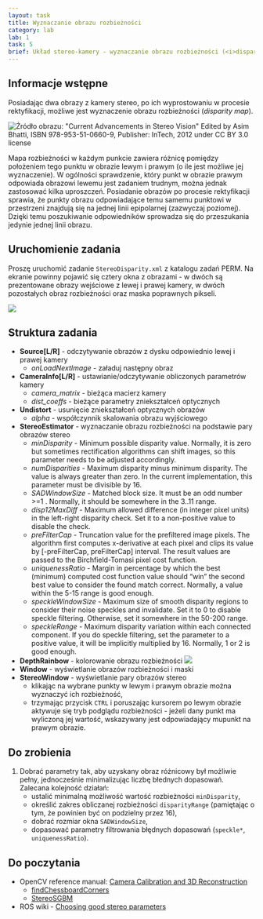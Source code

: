 ```yaml
---
layout: task
title: Wyznaczanie obrazu rozbieżności
category: lab
lab: 1
task: 5
brief: Układ stereo-kamery - wyznaczanie obrazu rozbieżności (<i>disparity map</i>) dla układu stereo
---
```


## Informacje wstępne

Posiadając dwa obrazy z kamery stereo, po ich wyprostowaniu w procesie rektyfikacji, możliwe jest wyznaczenie obrazu rozbieżności (_disparity map_).

![Źródło obrazu: "Current Advancements in Stereo Vision" Edited by Asim Bhatti, ISBN 978-953-51-0660-9, Publisher: InTech, 2012 under CC BY 3.0 license]({{site.baseurl}}/public/l1/stereo-geom.jpg)

Mapa rozbieżności w każdym punkcie zawiera różnicę pomiędzy położeniem tego punktu w obrazie lewym i prawym (o ile jest możliwe jej wyznaczenie).
W ogólności sprawdzenie, który punkt w obrazie prawym odpowiada obrazowi lewemu jest zadaniem trudnym, można jednak zastosować kilka uproszczeń.
Posiadanie obrazów po procesie rektyfikacji sprawia, że punkty obrazu odpowiadające temu samemu punktowi w przestrzeni znajdują się na jednej linii
epipolarnej (zazwyczaj poziomej). Dzięki temu poszukiwanie odpowiedników sprowadza się do przeszukania jedynie jednej linii obrazu.

## Uruchomienie zadania

Proszę uruchomić zadanie `StereoDisparity.xml` z katalogu zadań PERM. Na ekranie powinny pojawić się cztery okna z obrazami - 
w dwóch są prezentowane obrazy wejściowe z lewej i prawej kamery, w dwóch pozostałych obraz rozbieżności oraz maska poprawnych pikseli.

![]({{site.baseurl}}/public/l1/stereo.png)

## Struktura zadania

   * **Source[L/R]** - odczytywanie obrazów z dysku odpowiednio lewej i prawej kamery
      * *onLoadNextImage* - załaduj następny obraz
   * **CameraInfo[L/R]** - ustawianie/odczytywanie obliczonych parametrów kamery
      * *camera_matrix* - bieżąca macierz kamery
      * *dist_coeffs* - bieżące parametry zniekształceń optycznych
   * **Undistort** - usunięcie zniekształceń optycznych obrazów
      * *alpha* - współczynnik skalowania obrazu wyjściowego
   * **StereoEstimator** - wyznaczanie obrazu rozbieżności na podstawie pary obrazów stereo
      * *minDisparity* - Minimum possible disparity value. Normally, it is zero but sometimes rectification algorithms can shift images, so this parameter needs to be adjusted accordingly.
      * *numDisparities* - Maximum disparity minus minimum disparity. The value is always greater than zero. In the current implementation, this parameter must be divisible by 16.
      * *SADWindowSize* - Matched block size. It must be an odd number >=1 . Normally, it should be somewhere in the 3..11 range.
      * *disp12MaxDiff* - Maximum allowed difference (in integer pixel units) in the left-right disparity check. Set it to a non-positive value to disable the check.
      * *preFilterCap* - Truncation value for the prefiltered image pixels. The algorithm first computes x-derivative at each pixel and clips its value by [-preFilterCap, preFilterCap] interval. The result values are passed to the Birchfield-Tomasi pixel cost function.
      * *uniquenessRatio* - Margin in percentage by which the best (minimum) computed cost function value should “win” the second best value to consider the found match correct. Normally, a value within the 5-15 range is good enough.
      * *speckleWindowSize* - Maximum size of smooth disparity regions to consider their noise speckles and invalidate. Set it to 0 to disable speckle filtering. Otherwise, set it somewhere in the 50-200 range.
      * *speckleRange* - Maximum disparity variation within each connected component. If you do speckle filtering, set the parameter to a positive value, it will be implicitly multiplied by 16. Normally, 1 or 2 is good enough.
   * **DepthRainbow** - kolorowanie obrazu rozbieżności 
      ![]({{site.baseurl}}/public/l1/heatmap.png)
   * **Window** - wyświetlanie obrazów rozbieżności i maski
   * **StereoWindow** - wyświetlanie pary obrazów stereo
      * klikając na wybrane punkty w lewym i prawym obrazie można wyznaczyć ich rozbieżność,
      * trzymając przycisk `CTRL` i poruszając kursorem po lewym obrazie aktywuje się tryb podglądu rozbieżności - jeżeli dany punkt ma wyliczoną jej wartość, wskazywany jest odpowiadający mupunkt na prawym obrazie.


## Do zrobienia

1. Dobrać parametry tak, aby uzyskany obraz różnicowy był możliwie pełny, jednocześnie minimalizując liczbę błednych dopasowań. Zalecana kolejność działań:
   * ustalić minimalną możliwość wartość rozbieżności `minDisparity`,
   * określić zakres obliczanej rozbieżności `disparityRange` (pamiętając o tym, że powinien być on podzielny przez 16),
   * dobrać rozmiar okna `SADWindowSize`,
   * dopasować parametry filtrowania błędnych dopasowań (`speckle*`, `uniquenessRatio`).

## Do poczytania
   * OpenCV reference manual: [Camera Calibration and 3D Reconstruction](http://docs.opencv.org/2.4/modules/calib3d/doc/camera_calibration_and_3d_reconstruction.html)
      * [findChessboardCorners](http://docs.opencv.org/2.4/modules/calib3d/doc/camera_calibration_and_3d_reconstruction.html#findchessboardcorners)
      * [StereoSGBM](http://docs.opencv.org/2.4/modules/calib3d/doc/camera_calibration_and_3d_reconstruction.html#stereosgbm)
   * ROS wiki - [Choosing good stereo parameters](http://wiki.ros.org/stereo_image_proc/Tutorials/ChoosingGoodStereoParameters)
